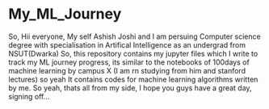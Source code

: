 # My_ML_Journey
So, Hii everyone, My self Ashish Joshi and I am persuing Computer science degree with specialisation in Artifical Intelligence as an undergrad from NSUT(Dwarka)
So, this repository contains my jupyter files which I write to track my ML journey progress, its similar to the notebooks of 100days of machine learning by campus X (I am rn studying from him and stanford lectures) so yeah It contains codes for machine learning algorithms written by me.
So yeah, thats all from my side, I hope you guys have a great day, signing off...

